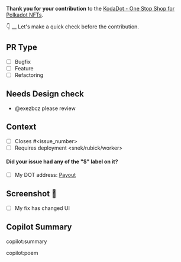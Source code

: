 **Thank you for your contribution** to the [KodaDot - One Stop Shop for Polkadot NFTs](https://kodadot.xyz).

👇 __ Let's make a quick check before the contribution.

## PR Type

- [ ] Bugfix
- [ ] Feature
- [ ] Refactoring

## Needs Design check

- @exezbcz please review

## Context

- [ ] Closes #<issue_number>
- [ ] Requires deployment <snek/rubick/worker>

#### Did your issue had any of the "$" label on it?

- [ ] My DOT address: [Payout](https://canary.kodadot.xyz/dot/transfer/?target=<My_Polkadot_Address_check_https://github.com/kodadot/nft-gallery/blob/main/REWARDS.md#creating-your-dot-address>)

## Screenshot 📸

- [ ] My fix has changed UI

## Copilot Summary
copilot:summary

copilot:poem
